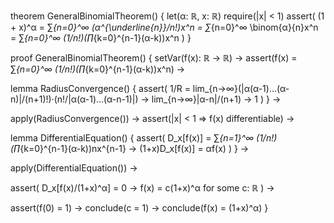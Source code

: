 theorem GeneralBinomialTheorem() {
  let(α: ℝ, x: ℝ)
  require(|x| < 1)
  assert(
    (1 + x)^α = ∑_{n=0}^∞ (α^{\underline{n}}/n!)x^n = 
    ∑_{n=0}^∞ \binom{α}{n}x^n =
    ∑_{n=0}^∞ (1/n!)(∏_{k=0}^{n-1}(α-k))x^n
  )
}

proof GeneralBinomialTheorem() {
  setVar(f(x): ℝ → ℝ) →
  assert(f(x) = ∑_{n=0}^∞ (1/n!)(∏_{k=0}^{n-1}(α-k))x^n) →
  
  lemma RadiusConvergence() {
    assert(
      1/R = lim_{n→∞}(|α(α-1)...(α-n)|/(n+1)!)·(n!/|α(α-1)...(α-n-1)|) →
      lim_{n→∞}|α-n|/(n+1) →
      1
    )
  } →
  
  apply(RadiusConvergence()) →
  assert(|x| < 1 ⇒ f(x) differentiable) →
  
  lemma DifferentialEquation() {
    assert(
      D_x[f(x)] = ∑_{n=1}^∞ (1/n!)(∏_{k=0}^{n-1}(α-k))nx^{n-1} →
      (1+x)D_x[f(x)] = αf(x)
    )
  } →
  
  apply(DifferentialEquation()) →
  
  assert(
    D_x[f(x)/(1+x)^α] = 0 →
    f(x) = c(1+x)^α for some c: ℝ
  ) →
  
  assert(f(0) = 1) →
  conclude(c = 1) →
  conclude(f(x) = (1+x)^α)
}